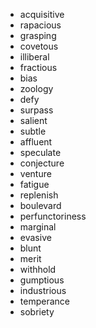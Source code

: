 - acquisitive
- rapacious
- grasping
- covetous
- illiberal
- fractious
- bias
- zoology
- defy
- surpass
- salient
- subtle
- affluent
- speculate
- conjecture
- venture
- fatigue
- replenish
- boulevard
- perfunctoriness
- marginal
- evasive
- blunt
- merit
- withhold
- gumptious
- industrious
- temperance
- sobriety
